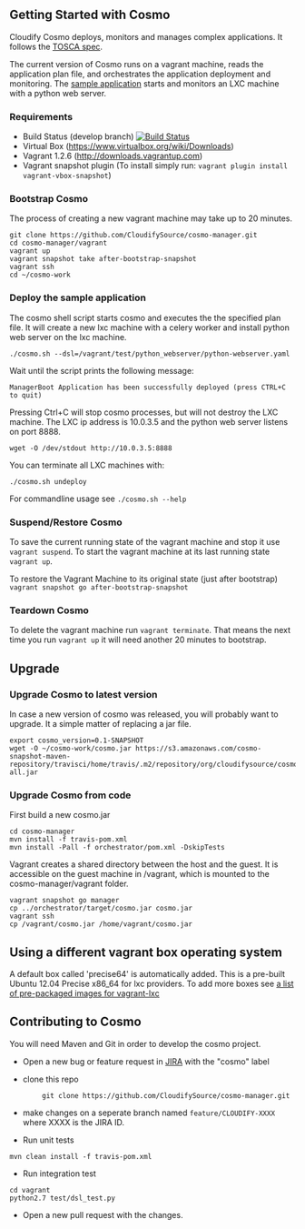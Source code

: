 ## Getting Started with Cosmo ##

Cloudify Cosmo deploys, monitors and manages complex applications. It follows the [TOSCA spec](https://www.oasis-open.org/committees/tosca).

The current version of Cosmo runs on a vagrant machine, reads the application plan file, and orchestrates the application deployment and monitoring.
The [sample application](vagrant/test/python_webserver/python-webserver.yaml) starts and monitors an LXC machine with a python web server. 

### Requirements ###
- Build Status (develop branch) [![Build Status](https://secure.travis-ci.org/CloudifySource/cosmo-manager.png?branch=develop)](http://travis-ci.org/CloudifySource/cosmo-manager)
- Virtual Box (https://www.virtualbox.org/wiki/Downloads)
- Vagrant 1.2.6 (http://downloads.vagrantup.com)
- Vagrant snapshot plugin (To install simply run: `vagrant plugin install vagrant-vbox-snapshot`)


### Bootstrap Cosmo ###

The process of creating a new vagrant machine may take up to 20 minutes.

```
git clone https://github.com/CloudifySource/cosmo-manager.git
cd cosmo-manager/vagrant
vagrant up
vagrant snapshot take after-bootstrap-snapshot
vagrant ssh
cd ~/cosmo-work
```

### Deploy the sample application ###

The cosmo shell script starts cosmo and executes the the specified plan file. It will create a new lxc machine with a celery worker and install python web server on the lxc machine.
```
./cosmo.sh --dsl=/vagrant/test/python_webserver/python-webserver.yaml
```

Wait until the script prints the following message:
```
ManagerBoot Application has been successfully deployed (press CTRL+C to quit)
```

Pressing Ctrl+C will stop cosmo processes, but will not destroy the LXC machine.
The LXC ip address is 10.0.3.5 and the python web server listens on port 8888.
```
wget -O /dev/stdout http://10.0.3.5:8888
```
You can terminate all LXC machines with:
```
./cosmo.sh undeploy
```

For commandline usage see `./cosmo.sh --help`

### Suspend/Restore Cosmo ###
To save the current running state of the vagrant machine and stop it use `vagrant suspend`.
To start the vagrant machine at its last running state `vagrant up`.

To restore the Vagrant Machine to its original state (just after bootstrap) `vagrant snapshot go after-bootstrap-snapshot`

### Teardown Cosmo ###
To delete the vagrant machine run `vagrant terminate`.
That means the next time you run `vagrant up` it will need another 20 minutes to bootstrap.

## Upgrade ##

### Upgrade Cosmo to latest version ###

In case a new version of cosmo was released, you will probably want to upgrade.
It a simple matter of replacing a jar file.

```
export cosmo_version=0.1-SNAPSHOT
wget -O ~/cosmo-work/cosmo.jar https://s3.amazonaws.com/cosmo-snapshot-maven-repository/travisci/home/travis/.m2/repository/org/cloudifysource/cosmo/orchestrator/${cosmo_version}/orchestrator-${cosmo_version}-all.jar
```

### Upgrade Cosmo from code ###

First build a new cosmo.jar
```
cd cosmo-manager
mvn install -f travis-pom.xml
mvn install -Pall -f orchestrator/pom.xml -DskipTests
```

Vagrant creates a shared directory between the host and the guest. It is accessible on the guest machine in /vagrant, which is mounted to the cosmo-manager/vagrant folder.

```
vagrant snapshot go manager
cp ../orchestrator/target/cosmo.jar cosmo.jar
vagrant ssh
cp /vagrant/cosmo.jar /home/vagrant/cosmo.jar
```

## Using a different vagrant box operating system ##
A default box called 'precise64' is automatically added.
This is a pre-built Ubuntu 12.04 Precise x86_64 for lxc providers.
To add more boxes see [a list of pre-packaged images for vagrant-lxc](https://github.com/fgrehm/vagrant-lxc/wiki/Base-boxes#available-boxes)


## Contributing to Cosmo ##

You will need Maven and Git in order to develop the cosmo project.

- Open a new bug or feature request in [JIRA](cloudifysource.atlassian.net) with the "cosmo" label

- clone this repo

```
        git clone https://github.com/CloudifySource/cosmo-manager.git
```

- make changes on a seperate branch named `feature/CLOUDIFY-XXXX` where XXXX is the JIRA ID.

- Run unit tests

```
mvn clean install -f travis-pom.xml
```
    
- Run integration test

```
cd vagrant
python2.7 test/dsl_test.py
```

- Open a new pull request with the changes.
